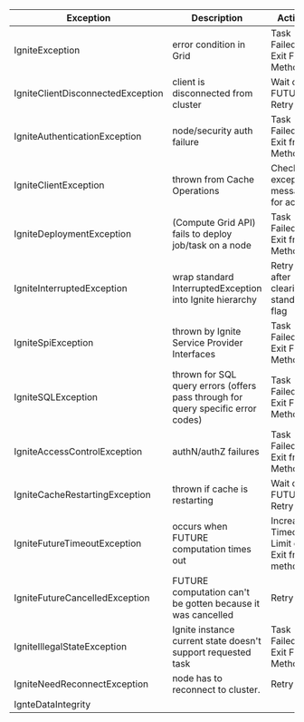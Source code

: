 | Exception | Description | Action | Default? | 
| --- | --- | --- | --- |
| IgniteException | error condition in Grid | Task Failed. Exit From Method | YES | 
| IgniteClientDisconnectedException | client is disconnected from cluster | Wait on FUTURE. Retry | YES |
| IgniteAuthenticationException | node/security auth failure | Task Failed. Exit from Method | NO |
| IgniteClientException | thrown from Cache Operations | Check exception message for action | YES | 
| IgniteDeploymentException | (Compute Grid API) fails to deploy job/task on a node | Task Failed. Exit from Method | YES |
| IgniteInterruptedException | wrap standard InterruptedException into Ignite hierarchy | Retry after clearing standard flag | YES |
| IgniteSpiException | thrown by Ignite Service Provider Interfaces | Task Failed. Exit From Method | YES | 
| IgniteSQLException | thrown for SQL query errors (offers pass through for query specific error codes) | Task Failed. Exit From Method | YES |
| IgniteAccessControlException | authN/authZ failures | Task Failed. Exit from Method | NO |
| IgniteCacheRestartingException | thrown if cache is restarting | Wait on FUTURE. Retry | YES |
| IgniteFutureTimeoutException | occurs when FUTURE computation times out | Increase Timeout Limit or Exit from method  | YES |
| IgniteFutureCancelledException | FUTURE computation can't be gotten because it was cancelled | Retry | YES | 
| IgniteIllegalStateException | Ignite instance current state doesn't support requested task | Task Failed. Exit From Method | YES |
| IgniteNeedReconnectException | node has to reconnect to cluster. | Retry | NO | 
| IgnteDataIntegrity